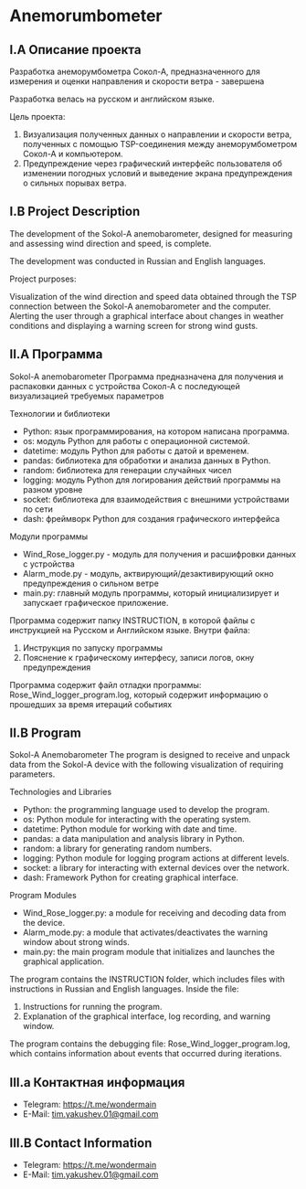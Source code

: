 # Anemorumbometer
## I.А Описание проекта
Разработка анеморумбометра Сокол-А, предназначенного для измерения и оценки направления и скорости ветра - завершена

Разработка велась на русском и английском языке.

Цель проекта:

1. Визуализация полученных данных о направлении и скорости ветра, полученных с помощью TSP-соединения между анеморумбометром Сокол-А и компьютером.
2. Предупреждение через графический интерфейс пользователя об изменении погодных условий и выведение экрана предупреждения о сильных порывах ветра.

## I.B Project Description
The development of the Sokol-A anemobarometer, designed for measuring and assessing wind direction and speed, is complete.

The development was conducted in Russian and English languages.

Project purposes:

Visualization of the wind direction and speed data obtained through the TSP connection between the Sokol-A anemobarometer and the computer.
Alerting the user through a graphical interface about changes in weather conditions and displaying a warning screen for strong wind gusts.



## II.А Программа

Sokol-A anemobarometer
Программа предназначена для получения и распаковки данных с устройства Сокол-А с последующей визуализацией требуемых параметров

Технологии и библиотеки
- Python: язык программирования, на котором написана программа.
- os: модуль Python для работы с операционной системой.
- datetime: модуль Python для работы с датой и временем.
- pandas: библиотека для обработки и анализа данных в Python.
- random: библиотека для генерации случайных чисел
- logging: модуль Python для логирования действий программы на разном уровне
- socket: библиотека для взаимодействия с внешними устройствами по сети
- dash: фреймворк Python для создания графического интерфейса

Модули программы
- Wind_Rose_logger.py - модуль для получения и расшифровки данных с устройства
- Alarm_mode.py - модуль, актвирующий/дезактивирующий окно предупреждения о сильном ветре
- main.py: главный модуль программы, который инициализирует и запускает графическое приложение.

Программа содержит папку INSTRUCTION, в которой файлы с инструкцией на Русском и Английском языке.
Внутри файла:
1. Инструкция по запуску программы
2. Пояснение к графическому интерфесу, записи логов, окну предупреждения

Программа содержит файл отладки программы: Rose_Wind_logger_program.log, который содержит информацию о прошедших за время итераций событиях



## II.B Program

Sokol-A Anemobarometer
The program is designed to receive and unpack data from the Sokol-A device with the following visualization of requiring parameters.

Technologies and Libraries
- Python: the programming language used to develop the program.
- os: Python module for interacting with the operating system.
- datetime: Python module for working with date and time.
- pandas: a data manipulation and analysis library in Python.
- random: a library for generating random numbers.
- logging: Python module for logging program actions at different levels.
- socket: a library for interacting with external devices over the network.
- dash: Framework Python for creating graphical interface.

Program Modules
- Wind_Rose_logger.py: a module for receiving and decoding data from the device.
- Alarm_mode.py: a module that activates/deactivates the warning window about strong winds.
- main.py: the main program module that initializes and launches the graphical application.

The program contains the INSTRUCTION folder, which includes files with instructions in Russian and English languages.
Inside the file:
1. Instructions for running the program.
2. Explanation of the graphical interface, log recording, and warning window.

The program contains the debugging file: Rose_Wind_logger_program.log, which contains information about events that occurred during iterations.



## III.a Контактная информация
- Telegram: https://t.me/wondermain
- E-Mail: tim.yakushev.01@gmail.com

## III.B Contact Information
- Telegram: https://t.me/wondermain
- E-Mail: tim.yakushev.01@gmail.com
